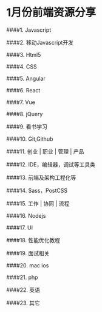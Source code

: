 # 1月份前端资源分享
####1. Javascript

####2. 移动Javascript开发

####3. Html5

####4. CSS

####5. Angular

####6. React

####7. Vue

####8. jQuery

####9. 看书学习

####10. Git,Github

####11. 创业 | 职业 | 管理 | 产品

####12. IDE，编辑器，调试等工具类

####13. 前端及架构工程化等

####14. Sass，PostCSS

####15. 工作 | 协同 | 流程

####16. Nodejs

####17. UI

####18. 性能优化教程

####19. 面试相关

####20. mac ios

####21. php

####22. 英语

####23. 其它

